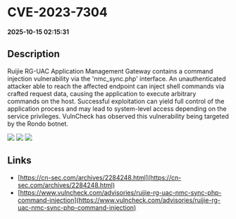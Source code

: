 # CVE-2023-7304

**2025-10-15 02:15:31**

## Description
Ruijie RG-UAC Application Management Gateway contains a command injection vulnerability via the 'nmc_sync.php' interface. An unauthenticated attacker able to reach the affected endpoint can inject shell commands via crafted request data, causing the application to execute arbitrary commands on the host. Successful exploitation can yield full control of the application process and may lead to system-level access depending on the service privileges. VulnCheck has observed this vulnerability being targeted by the Rondo botnet.

![](https://img.shields.io/static/v1?label=Score&message=9.3&color=red)
![](https://img.shields.io/static/v1?label=Severity&message=CRITICAL&color=red)
![](https://img.shields.io/static/v1?label=CWE&message=RCE&color=green)

## Links
- [https://cn-sec.com/archives/2284248.html](https://cn-sec.com/archives/2284248.html)
- [https://www.vulncheck.com/advisories/ruijie-rg-uac-nmc-sync-php-command-injection](https://www.vulncheck.com/advisories/ruijie-rg-uac-nmc-sync-php-command-injection)

